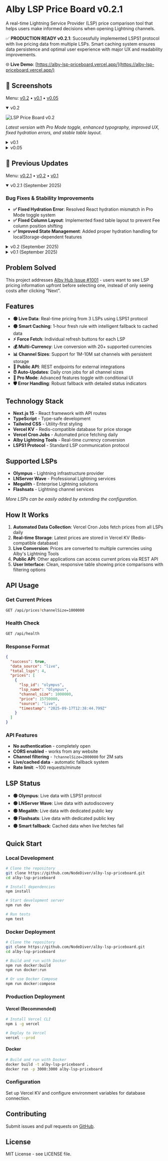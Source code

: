 # Alby LSP Price Board v0.2.1

A real-time Lightning Service Provider (LSP) price comparison tool that helps users make informed decisions when opening Lightning channels.

✅ **PRODUCTION READY v0.2.1**: Successfully implemented LSPS1 protocol with live pricing data from multiple LSPs. Smart caching system ensures data persistence and optimal user experience with major UX and readability improvements.

🌐 **Live Demo**: [https://alby-lsp-priceboard.vercel.app/](https://alby-lsp-priceboard.vercel.app/)

## 📸 **Screenshots**

Menu: [v0.2](#v02) • [v0.1](#v01) • [v0.05](#v005)

<details open>
  <summary id="v02">v0.2</summary>

  ![LSP Price Board v0.2](public/images/v0.2.png)

  *Latest version with Pro Mode toggle, enhanced typography, improved UX, fixed hydration errors, and stable table layout.*

</details>

<details>
  <summary id="v01">v0.1</summary>

  ![LSP Price Board v0.1](public/images/v0.1.jpg)

  *Production LSP price comparison showing live pricing data across multiple channel sizes with dedicated public keys, historical data preservation, and robust error handling.*

</details>

<details>
  <summary id="v005">v0.05</summary>

  ![LSP Price Board v0.05](public/images/v0.05.png)

  *Early development version showing the initial working prototype.*

</details>

## 🚀 **Previous Updates**

Menu: [v0.2.1](#v021) • [v0.2](#v02-updates) • [v0.1](#v01-updates)

<details open>
  <summary id="v021">v0.2.1 (September 2025)</summary>

  ### Bug Fixes & Stability Improvements
  - **✅ Fixed Hydration Error**: Resolved React hydration mismatch in Pro Mode toggle system
  - **✅ Fixed Column Layout**: Implemented fixed table layout to prevent Fee column position shifting
  - **✅ Improved State Management**: Added proper hydration handling for localStorage-dependent features

</details>

<details>
  <summary id="v02-updates">v0.2 (September 2025)</summary>

  ### Major UX & Readability Improvements
  - **✅ Pro Mode Toggle System**: Added Pro Mode 💪 toggle with conditional button visibility for advanced features
  - **✅ Comprehensive Typography Overhaul**: Upgraded all text sizes and hierarchy for better readability and professional appearance
  - **✅ Enhanced Price Display**: Made sats prices `text-2xl font-bold` and fiat prices `text-lg font-semibold` for better visual hierarchy
  - **✅ Timestamp Display Improvements**: Shows full date with hoverable clock tooltips for better time information
  - **✅ UI Polish & Consistency**: Fixed button sizing, improved legend styling, enhanced color consistency
  - **✅ Animation Enhancements**: Added professional fade-in animations for Pro Mode buttons
  - **✅ UI Component Cleanup**: Removed unwanted tooltips and hover effects

</details>

<details>
  <summary id="v01-updates">v0.1 (September 2025)</summary>

  - **✅ Historical Data Preservation**: Old data archived before new fetches, never lost
  - **✅ Error Protection**: Failed fetches never overwrite good cached data  
  - **✅ Dedicated LSP Public Keys**: Separate node IDs for Flashsats and Megalith
  - **✅ Grayscale UI Theme**: Professional monochrome design with 💪 force buttons
  - **✅ Per-LSP Force Fetch**: Individual force fetch buttons for each LSP
  - **✅ Fresh Cache Rule**: Data < 1 hour old shows as "live", > 1 hour shows as "cached"
  - **✅ Multi-Channel Cron**: Daily automated fetching for 1M/2M/5M/10M channel sizes
  - **✅ Persistent Database**: Vercel KV Redis with no TTL expiration
  - **✅ Code Quality**: Unified architecture, LSPS1 compliance, consistent error handling
  - **✅ Unit Tests**: Jest testing framework with LSPS1 error mapping and DB serialization tests
  - **✅ Health Monitoring**: `/api/health` endpoint for system status and uptime monitoring
  - **✅ UI Clarity v0.1**: Clear explanations, helpful tooltips, improved empty states, and user-friendly labels
  - **✅ Smart Caching System**: Shows cached data immediately, fetches live data in background
  - **✅ Enhanced Error Handling**: Specific error messages with intelligent fallback to cached data

</details>

## Problem Solved

This project addresses [Alby Hub Issue #1001](https://github.com/getAlby/hub/issues/1001) - users want to see LSP pricing information upfront before selecting one, instead of only seeing costs after clicking "Next".

## Features

- **🟢 Live Data**: Real-time pricing from 3 LSPs using LSPS1 protocol
- **🟡 Smart Caching**: 1-hour fresh rule with intelligent fallback to cached data
- **⚡ Force Fetch**: Individual refresh buttons for each LSP
- **💰 Multi-Currency**: Live conversion with 20+ supported currencies
- **📊 Channel Sizes**: Support for 1M-10M sat channels with persistent storage
- **🔌 Public API**: REST endpoints for external integrations
- **⏰ Auto-Updates**: Daily cron jobs for all channel sizes
- **🎨 Pro Mode**: Advanced features toggle with conditional UI
- **🛡️ Error Handling**: Robust fallback with detailed status indicators 

## Technology Stack

- **Next.js 15** - React framework with API routes
- **TypeScript** - Type-safe development
- **Tailwind CSS** - Utility-first styling
- **Vercel KV** - Redis-compatible database for price storage
- **Vercel Cron Jobs** - Automated price fetching daily
- **Alby Lightning Tools** - Real-time currency conversion
- **LSPS1 Protocol** - Standard LSP communication protocol

## Supported LSPs

- **Olympus** - Lightning infrastructure provider
- **LNServer Wave** - Professional Lightning services
- **Megalith** - Enterprise Lightning solutions
- **Flashsats** - Lightning channel services

*More LSPs can be easily added by extending the configuration.*

## How It Works

1. **Automated Data Collection**: Vercel Cron Jobs fetch prices from all LSPs daily
2. **Real-time Storage**: Latest prices are stored in Vercel KV (Redis-compatible database)
3. **Live Conversion**: Prices are converted to multiple currencies using Alby's Lightning Tools
4. **Public API**: Other applications can access current prices via REST API
5. **User Interface**: Clean, responsive table showing price comparisons with filtering options

## API Usage

### Get Current Prices
```bash
GET /api/prices?channelSize=1000000
```

### Health Check
```bash
GET /api/health
```

### Response Format
```json
{
  "success": true,
  "data_source": "live",
  "total_lsps": 4,
  "prices": [
    {
      "lsp_id": "olympus",
      "lsp_name": "Olympus",
      "channel_size": 1000000,
      "price": 15750000,
      "source": "live",
      "timestamp": "2025-09-17T12:38:44.799Z"
    }
  ]
}
```

### API Features
- **No authentication** - completely open
- **CORS enabled** - works from any website  
- **Channel filtering** - `?channelSize=2000000` for 2M sats
- **Live/cached data** - automatic fallback system
- **Rate limit**: ~100 requests/minute

## LSP Status

- **🟢 Olympus**: Live data with LSPS1 protocol
- **🟢 LNServer Wave**: Live data with autodiscovery  
- **🟢 Megalith**: Live data with dedicated public key
- **🟢 Flashsats**: Live data with dedicated public key
- **🟡 Smart fallback**: Cached data when live fetches fail

## Quick Start

### Local Development
```bash
# Clone the repository
git clone https://github.com/NodeDiver/alby-lsp-priceboard.git
cd alby-lsp-priceboard

# Install dependencies
npm install

# Start development server
npm run dev

# Run tests
npm test
```

### Docker Deployment
```bash
# Clone the repository
git clone https://github.com/NodeDiver/alby-lsp-priceboard.git
cd alby-lsp-priceboard

# Build and run with Docker
npm run docker:build
npm run docker:run

# Or use Docker Compose
npm run docker:compose
```

### Production Deployment

#### Vercel (Recommended)
```bash
# Install Vercel CLI
npm i -g vercel

# Deploy to Vercel
vercel --prod
```

#### Docker
```bash
# Build and run with Docker
docker build -t alby-lsp-priceboard .
docker run -p 3000:3000 alby-lsp-priceboard
```

### Configuration
Set up Vercel KV and configure environment variables for database connection.

## Contributing

Submit issues and pull requests on [GitHub](https://github.com/NodeDiver/alby-lsp-priceboard).

## License

MIT License - see LICENSE file.
